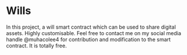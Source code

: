 # Wills
In this project, a will smart contract which can be used to share digital assets. Highly customisable. Feel free to contact me on my social media handle @muhacolee4 for contribution and modification to the smart contract. It is totally free.